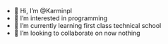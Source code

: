 - 👋 Hi, I’m @Karminpl
- 👀 I’m interested in programming
- 🌱 I’m currently learning first class technical school
- 💞️ I’m looking to collaborate on now nothing

<!---
Karminpl/Karminpl is a ✨ special ✨ repository because its `README.md` (this file) appears on your GitHub profile.
You can click the Preview link to take a look at your changes.
--->
